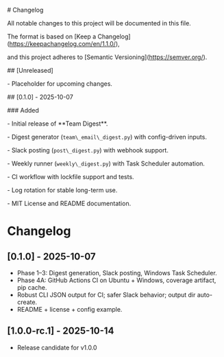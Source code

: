 \# Changelog

All notable changes to this project will be documented in this file.



The format is based on \[Keep a Changelog](https://keepachangelog.com/en/1.1.0/),

and this project adheres to \[Semantic Versioning](https://semver.org/).



\## \[Unreleased]

\- Placeholder for upcoming changes.



\## \[0.1.0] - 2025-10-07

\### Added

\- Initial release of \*\*Team Digest\*\*.

\- Digest generator (`team\_email\_digest.py`) with config-driven inputs.

\- Slack posting (`post\_digest.py`) with webhook support.

\- Weekly runner (`weekly\_digest.py`) with Task Scheduler automation.

\- CI workflow with lockfile support and tests.

\- Log rotation for stable long-term use.

\- MIT License and README documentation.

# Changelog

## [0.1.0] - 2025-10-07
- Phase 1–3: Digest generation, Slack posting, Windows Task Scheduler.
- Phase 4A: GitHub Actions CI on Ubuntu + Windows, coverage artifact, pip cache.
- Robust CLI JSON output for CI; safer Slack behavior; output dir auto-create.
- README + license + config example.




## [1.0.0-rc.1] - 2025-10-14
- Release candidate for v1.0.0
